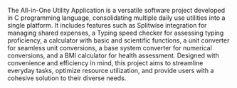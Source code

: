 The All-in-One Utility Application is a versatile software project developed in C programming language, consolidating multiple daily use utilities into a single platform. It includes features such as Splitwise integration for managing shared expenses, a Typing speed checker for assessing typing proficiency, a calculator with basic and scientific functions, a unit converter for seamless unit conversions, a base system converter for numerical conversions, and a BMI calculator for health assessment. Designed with convenience and efficiency in mind, this project aims to streamline everyday tasks, optimize resource utilization, and provide users with a cohesive solution to their diverse needs.
